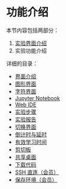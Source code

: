 # 功能介绍

本节内容包括两部分：

1. [实验界面介绍](../feature/labui.md)
2. 实验功能介绍

详细的目录：

* [界面介绍](../feature/labui.md)
* [图形界面](../feature/desktop.md)
* [字符界面](../feature/terminal.md)
* [Jupyter Notebook](../feature/notebook.md)
* [Web IDE](../feature/webide.md)
* [实验步骤](../feature/lab_steps.md)
* [实验报告](../feature/lab_reports.md)
* [切换界面](../feature/switch_ui.md)
* [倒计时与延时](../feature/count_down.md)
* [有效学习时间](../feature/study_time.md)
* [剪切板](../feature/clipboard.md)
* [共享桌面](../feature/share_desktop.md)
* [下载代码](../feature/download_code.md)
* [SSH 直连（会员）](../feature/ssh.md)
* [保存环境（会员）](../feature/save_lab.md)

